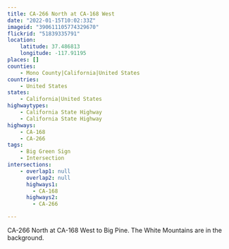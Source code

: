 ```yaml
---
title: CA-266 North at CA-168 West
date: "2022-01-15T10:02:33Z"
imageid: "390611105774329670"
flickrid: "51839335791"
location:
    latitude: 37.486813
    longitude: -117.91195
places: []
counties:
    - Mono County|California|United States
countries:
    - United States
states:
    - California|United States
highwaytypes:
    - California State Highway
    - California State Highway
highways:
    - CA-168
    - CA-266
tags:
    - Big Green Sign
    - Intersection
intersections:
    - overlap1: null
      overlap2: null
      highways1:
        - CA-168
      highways2:
        - CA-266

---
```

CA-266 North at CA-168 West to Big Pine.  The White Mountains are in the background.